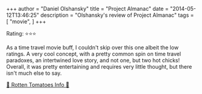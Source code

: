 +++
author = "Daniel Olshansky"
title = "Project Almanac"
date = "2014-05-12T13:46:25"
description = "Olshansky's review of Project Almanac"
tags = [
    "movie",
]
+++

Rating: ⭐⭐⭐

As a time travel movie buff, I couldn't skip over this one albeit the low ratings. A very cool concept, with a pretty common spin on time travel paradoxes, an intertwined love story, and not one, but two hot chicks! Overall, it was pretty entertaining and requires very little thought, but there isn't much else to say.

[🍅 Rotten Tomatoes Info 🍅](https://www.rottentomatoes.com//m/project_almanac)